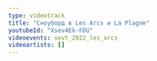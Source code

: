 ```yaml
---
type: videotrack
title: "Сноуборд в Les Arcs и La Plagne"
youtubeId: "Xsev4Ek-FDU"
videoevents: vevt_2022_les_arcs
videoartists: []
---
```

